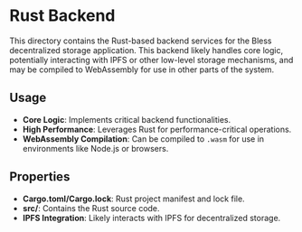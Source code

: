 # Rust Backend

This directory contains the Rust-based backend services for the Bless decentralized storage application. This backend likely handles core logic, potentially interacting with IPFS or other low-level storage mechanisms, and may be compiled to WebAssembly for use in other parts of the system.

## Usage

- **Core Logic**: Implements critical backend functionalities.
- **High Performance**: Leverages Rust for performance-critical operations.
- **WebAssembly Compilation**: Can be compiled to `.wasm` for use in environments like Node.js or browsers.

## Properties

- **Cargo.toml/Cargo.lock**: Rust project manifest and lock file.
- **src/**: Contains the Rust source code.
- **IPFS Integration**: Likely interacts with IPFS for decentralized storage.
